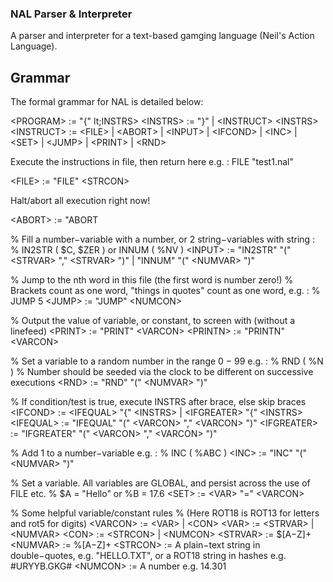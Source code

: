 ### NAL Parser & Interpreter

A parser and interpreter for a text-based gamging language (Neil's Action Language).

## Grammar
The formal grammar for NAL is detailed below:

  &lt;PROGRAM> := "{" lt;INSTRS>
   &lt;INSTRS> := "}" |  &lt;INSTRUCT>  &lt;INSTRS>
   &lt;INSTRUCT> :=  &lt;FILE> |  &lt;ABORT> |  &lt;INPUT> |  &lt;IFCOND> |  &lt;INC> |  &lt;SET> |
   &lt;JUMP> |  &lt;PRINT> |  &lt;RND>

  
Execute the instructions in file, then return here e.g. : FILE "test1.nal"

&lt;FILE> := "FILE" &lt;STRCON>
  
Halt/abort all execution right now!

&lt;ABORT> := "ABORT
  
% Fill a number−variable with a number, or 2 string−variables with string :
% IN2STR ( $C, $ZER ) or INNUM ( %NV )
 &lt;INPUT> := "IN2STR" "("  &lt;STRVAR> ","  &lt;STRVAR> ")" | "INNUM" "("  &lt;NUMVAR> ")"
  
% Jump to the nth word in this file (the first word is number zero!)
% Brackets count as one word, "things in quotes" count as one word, e.g. :
% JUMP 5
 &lt;JUMP> := "JUMP"  &lt;NUMCON>
  
% Output the value of variable, or constant, to screen with (without a linefeed)
 &lt;PRINT> := "PRINT"  &lt;VARCON>
 &lt;PRINTN> := "PRINTN"  &lt;VARCON>
  
% Set a variable to a random number in the range 0 − 99 e.g. :
% RND ( %N )
% Number should be seeded via the clock to be different on successive executions
 &lt;RND> := "RND" "("  &lt;NUMVAR> ")"
  
% If condition/test is true, execute INSTRS after brace, else skip braces
 &lt;IFCOND> :=  &lt;IFEQUAL> "{"  &lt;INSTRS> |  &lt;IFGREATER> "{"  &lt;INSTRS>
 &lt;IFEQUAL> := "IFEQUAL" "("  &lt;VARCON> ","  &lt;VARCON> ")"
 &lt;IFGREATER> := "IFGREATER" "("  &lt;VARCON> ","  &lt;VARCON> ")"
  
% Add 1 to a number−variable e.g. :
% INC ( %ABC )
 &lt;INC> := "INC" "("  &lt;NUMVAR> ")"
  
% Set a variable. All variables are GLOBAL, and persist across the use of FILE etc.
% $A = "Hello" or %B = 17.6
 &lt;SET> :=  &lt;VAR> "="  &lt;VARCON>
  
% Some helpful variable/constant rules
% (Here ROT18 is ROT13 for letters and rot5 for digits)
 &lt;VARCON> :=  &lt;VAR> |  &lt;CON>
 &lt;VAR> :=  &lt;STRVAR> |  &lt;NUMVAR>
 &lt;CON> :=  &lt;STRCON> |  &lt;NUMCON>
 &lt;STRVAR> := $[A−Z]+
 &lt;NUMVAR> := %[A−Z]+
 &lt;STRCON> := A plain−text string in double−quotes, e.g. "HELLO.TXT",
or a ROT18 string in hashes e.g. #URYYB.GKG#
 &lt;NUMCON> := A number e.g. 14.301
